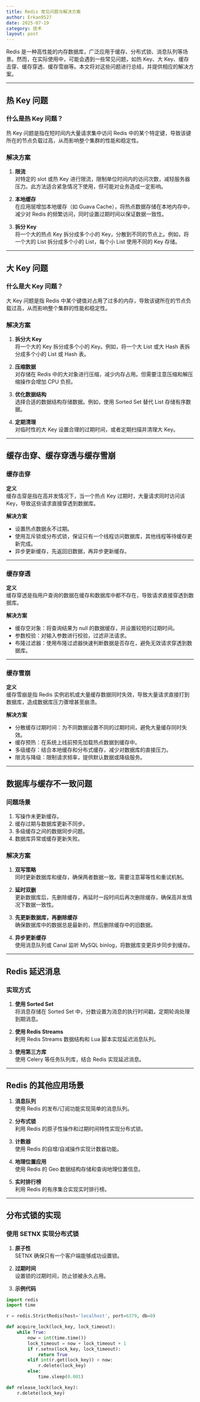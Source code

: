 ```yaml
---
title: Redis 常见问题与解决方案
author: Erkan9527
date: 2025-07-19
category: 技术
layout: post
---
```


Redis 是一种高性能的内存数据库，广泛应用于缓存、分布式锁、消息队列等场景。然而，在实际使用中，可能会遇到一些常见问题，如热 Key、大 Key、缓存击穿、缓存穿透、缓存雪崩等。本文将对这些问题进行总结，并提供相应的解决方案。

---

## 热 Key 问题

### 什么是热 Key 问题？
热 Key 问题是指在短时间内大量请求集中访问 Redis 中的某个特定键，导致该键所在的节点负载过高，从而影响整个集群的性能和稳定性。

### 解决方案
1. **限流**  
   对特定的 slot 或热 Key 进行限流，限制单位时间内的访问次数，减轻服务器压力。此方法适合紧急情况下使用，但可能对业务造成一定影响。

2. **本地缓存**  
   在应用层增加本地缓存（如 Guava Cache），将热点数据存储在本地内存中，减少对 Redis 的频繁访问，同时设置过期时间以保证数据一致性。

3. **拆分 Key**  
   将一个大的热点 Key 拆分成多个小的 Key，分散到不同的节点上。例如，将一个大的 List 拆分成多个小的 List，每个小 List 使用不同的 Key 存储。

---

## 大 Key 问题

### 什么是大 Key 问题？
大 Key 问题是指 Redis 中某个键值对占用了过多的内存，导致该键所在的节点负载过高，从而影响整个集群的性能和稳定性。

### 解决方案
1. **拆分大 Key**  
   将一个大的 Key 拆分成多个小的 Key。例如，将一个大 List 或大 Hash 表拆分成多个小的 List 或 Hash 表。

2. **压缩数据**  
   对存储在 Redis 中的大对象进行压缩，减少内存占用。但需要注意压缩和解压缩操作会增加 CPU 负担。

3. **优化数据结构**  
   选择合适的数据结构存储数据。例如，使用 Sorted Set 替代 List 存储有序数据。

4. **定期清理**  
   对临时性的大 Key 设置合理的过期时间，或者定期扫描并清理大 Key。

---

## 缓存击穿、缓存穿透与缓存雪崩

### 缓存击穿
**定义**  
缓存击穿是指在高并发情况下，当一个热点 Key 过期时，大量请求同时访问该 Key，导致这些请求直接穿透到数据库。

**解决方案**  
- 设置热点数据永不过期。
- 使用互斥锁或分布式锁，保证只有一个线程访问数据库，其他线程等待缓存更新完成。
- 异步更新缓存，先返回旧数据，再异步更新缓存。

---

### 缓存穿透
**定义**  
缓存穿透是指用户查询的数据在缓存和数据库中都不存在，导致请求直接穿透到数据库。

**解决方案**  
- 缓存空对象：将查询结果为 null 的数据缓存，并设置较短的过期时间。
- 参数校验：对输入参数进行校验，过滤非法请求。
- 布隆过滤器：使用布隆过滤器快速判断数据是否存在，避免无效请求穿透到数据库。

---

### 缓存雪崩
**定义**  
缓存雪崩是指 Redis 实例宕机或大量缓存数据同时失效，导致大量请求直接打到数据库，造成数据库压力骤增甚至崩溃。

**解决方案**  
- 分散缓存过期时间：为不同数据设置不同的过期时间，避免大量缓存同时失效。
- 缓存预热：在系统上线前预先加载热点数据到缓存中。
- 多级缓存：结合本地缓存和分布式缓存，减少对数据库的直接压力。
- 限流与降级：限制请求频率，提供默认数据或降级服务。

---

## 数据库与缓存不一致问题

### 问题场景
1. 写操作未更新缓存。
2. 缓存过期与数据库更新不同步。
3. 多级缓存之间的数据同步问题。
4. 数据库异常或缓存更新失败。

### 解决方案
1. **双写策略**  
   同时更新数据库和缓存，确保两者数据一致。需要注意幂等性和重试机制。

2. **延时双删**  
   更新数据库后，先删除缓存，再延时一段时间后再次删除缓存，确保高并发情况下数据一致性。

3. **先更新数据库，再删除缓存**  
   确保数据库中的数据总是最新的，然后删除缓存中的旧数据。

4. **异步更新缓存**  
   使用消息队列或 Canal 监听 MySQL binlog，将数据库变更异步同步到缓存。

---

## Redis 延迟消息

### 实现方式
1. **使用 Sorted Set**  
   将消息存储在 Sorted Set 中，分数设置为消息的执行时间戳，定期轮询处理到期消息。

2. **使用 Redis Streams**  
   利用 Redis Streams 数据结构和 Lua 脚本实现延迟消息队列。

3. **使用第三方库**  
   使用 Celery 等任务队列库，结合 Redis 实现延迟消息。

---

## Redis 的其他应用场景

1. **消息队列**  
   使用 Redis 的发布/订阅功能实现简单的消息队列。

2. **分布式锁**  
   利用 Redis 的原子性操作和过期时间特性实现分布式锁。

3. **计数器**  
   使用 Redis 的自增/自减操作实现计数器功能。

4. **地理位置应用**  
   使用 Redis 的 Geo 数据结构存储和查询地理位置信息。

5. **实时排行榜**  
   利用 Redis 的有序集合实现实时排行榜。

---

## 分布式锁的实现

### 使用 SETNX 实现分布式锁
1. **原子性**  
   SETNX 确保只有一个客户端能够成功设置锁。

2. **过期时间**  
   设置锁的过期时间，防止锁被永久占用。

3. **示例代码**
```python
import redis
import time

r = redis.StrictRedis(host='localhost', port=6379, db=0)

def acquire_lock(lock_key, lock_timeout):
    while True:
        now = int(time.time())
        lock_timeout = now + lock_timeout + 1
        if r.setnx(lock_key, lock_timeout):
            return True
        elif int(r.get(lock_key)) < now:
            r.delete(lock_key)
        else:
            time.sleep(0.001)

def release_lock(lock_key):
    r.delete(lock_key)
```
